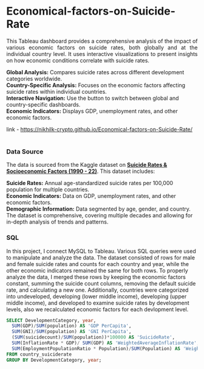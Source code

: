 # Economical-factors-on-Suicide-Rate


<p align="justify">
This Tableau dashboard provides a comprehensive analysis of the impact of various economic factors on suicide rates, both globally and at the individual country level. It uses interactive visualizations to present insights on how economic conditions correlate with suicide rates.<br/>

**Global Analysis:**  Compares suicide rates across different development categories worldwide.<br/>
**Country-Specific Analysis:**  Focuses on the economic factors affecting suicide rates within individual countries.<br/>
**Interactive Navigation:**  Use the button to switch between global and country-specific dashboards.<br/>
**Economic Indicators:**  Displays GDP, unemployment rates, and other economic factors.<br/>

link - https://nikhilk-crypto.github.io/Economical-factors-on-Suicide-Rate/
<br/><br/>
### Data Source
The data is sourced from the Kaggle dataset on [**Suicide Rates & Socioeconomic Factors (1990 - 22)**](https://www.kaggle.com/datasets/ronaldonyango/global-suicide-rates-1990-to-2022/data?select=age_std_suicide_rates_1990-2022.csv). This dataset includes:

**Suicide Rates:** Annual age-standardized suicide rates per 100,000 population for multiple countries.<br/>
**Economic Indicators:** Data on GDP, unemployment rates, and other economic factors.<br/>
**Demographic Information:** Data segmented by age, gender, and country.<br/>
The dataset is comprehensive, covering multiple decades and allowing for in-depth analysis of trends and patterns.

### SQL 
In this project, I connect MySQL to Tableau. Various SQL queries were used to manipulate and analyze the data. The dataset consisted of rows for male and female suicide rates and counts for each country and year, while the other economic indicators remained the same for both rows. To properly analyze the data, I merged these rows by keeping the economic factors constant, summing the suicide count columns, removing the default suicide rate, and calculating a new one. Additionally, countries were categorized into undeveloped, developing (lower middle income), developing (upper middle income), and developed to examine suicide rates by development levels, also we recalculated economic factors for each devlopment level. 

```sql
SELECT DevelopmentCategory, year, 
  SUM(GDP)/SUM(population) AS 'GDP PerCapita', 
  SUM(GNI)/SUM(population) AS 'GNI PerCapita', 
  (SUM(suicidecount)/SUM(population))*100000 AS 'SuicideRate', 
  SUM(InflationRate * GDP)/ SUM(GDP) AS 'WeightedAverageInflationRate',
  SUM(EmploymentPopulationRatio * Population)/SUM(Population) AS 'WeightedAverageEmploymentRate'
FROM country_suiciderate 
GROUP BY DevelopmentCategory, year;
```


<p>
